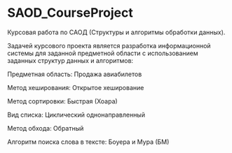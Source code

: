 # SAOD_CourseProject
Курсовая работа по САОД (Структуры и алгоритмы обработки данных).

Задачей курсового проекта является разработка информационной системы для заданной предметной области с использованием заданных структур данных и алгоритмов:

Предметная область: Продажа авиабилетов

Метод хеширования: Открытое хеширование

Метод сортировки: Быстрая (Хоара)

Вид списка: Циклический однонаправленный

Метод обхода: Обратный

Алгоритм поиска слова в тексте: Боуера и Мура (БМ)

